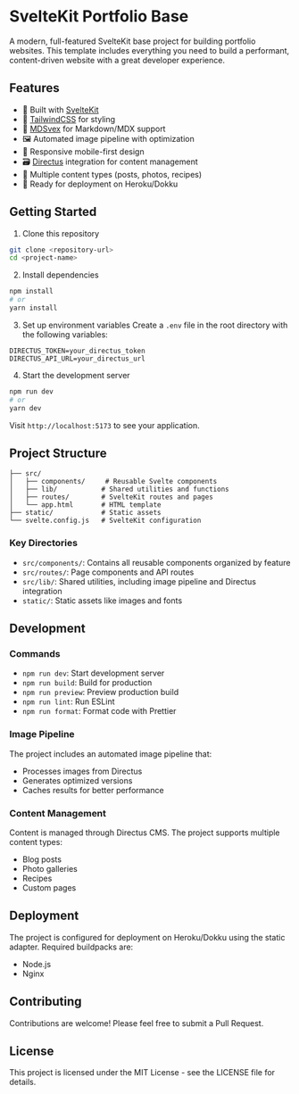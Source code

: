 # SvelteKit Portfolio Base

A modern, full-featured SvelteKit base project for building portfolio websites. This template includes everything you need to build a performant, content-driven website with a great developer experience.

## Features

- 🚀 Built with [SvelteKit](https://kit.svelte.dev/)
- 🎨 [TailwindCSS](https://tailwindcss.com/) for styling
- 📝 [MDSvex](https://mdsvex.com/) for Markdown/MDX support
- 🖼️ Automated image pipeline with optimization
- 📱 Responsive mobile-first design
- 🗃️ [Directus](https://directus.io/) integration for content management
- 📄 Multiple content types (posts, photos, recipes)
- 🚢 Ready for deployment on Heroku/Dokku

## Getting Started

1. Clone this repository

```bash
git clone <repository-url>
cd <project-name>
```

2. Install dependencies

```bash
npm install
# or
yarn install
```

3. Set up environment variables
   Create a `.env` file in the root directory with the following variables:

```
DIRECTUS_TOKEN=your_directus_token
DIRECTUS_API_URL=your_directus_url
```

4. Start the development server

```bash
npm run dev
# or
yarn dev
```

Visit `http://localhost:5173` to see your application.

## Project Structure

```
├── src/
│   ├── components/     # Reusable Svelte components
│   ├── lib/           # Shared utilities and functions
│   ├── routes/        # SvelteKit routes and pages
│   └── app.html       # HTML template
├── static/            # Static assets
└── svelte.config.js   # SvelteKit configuration
```

### Key Directories

- `src/components/`: Contains all reusable components organized by feature
- `src/routes/`: Page components and API routes
- `src/lib/`: Shared utilities, including image pipeline and Directus integration
- `static/`: Static assets like images and fonts

## Development

### Commands

- `npm run dev`: Start development server
- `npm run build`: Build for production
- `npm run preview`: Preview production build
- `npm run lint`: Run ESLint
- `npm run format`: Format code with Prettier

### Image Pipeline

The project includes an automated image pipeline that:

- Processes images from Directus
- Generates optimized versions
- Caches results for better performance

### Content Management

Content is managed through Directus CMS. The project supports multiple content types:

- Blog posts
- Photo galleries
- Recipes
- Custom pages

## Deployment

The project is configured for deployment on Heroku/Dokku using the static adapter. Required buildpacks are:

- Node.js
- Nginx

## Contributing

Contributions are welcome! Please feel free to submit a Pull Request.

## License

This project is licensed under the MIT License - see the LICENSE file for details.
